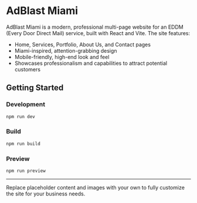 # AdBlast Miami

AdBlast Miami is a modern, professional multi-page website for an EDDM (Every Door Direct Mail) service, built with React and Vite. The site features:

- Home, Services, Portfolio, About Us, and Contact pages
- Miami-inspired, attention-grabbing design
- Mobile-friendly, high-end look and feel
- Showcases professionalism and capabilities to attract potential customers

## Getting Started

### Development

```bash
npm run dev
```

### Build

```bash
npm run build
```

### Preview

```bash
npm run preview
```

---

Replace placeholder content and images with your own to fully customize the site for your business needs.
